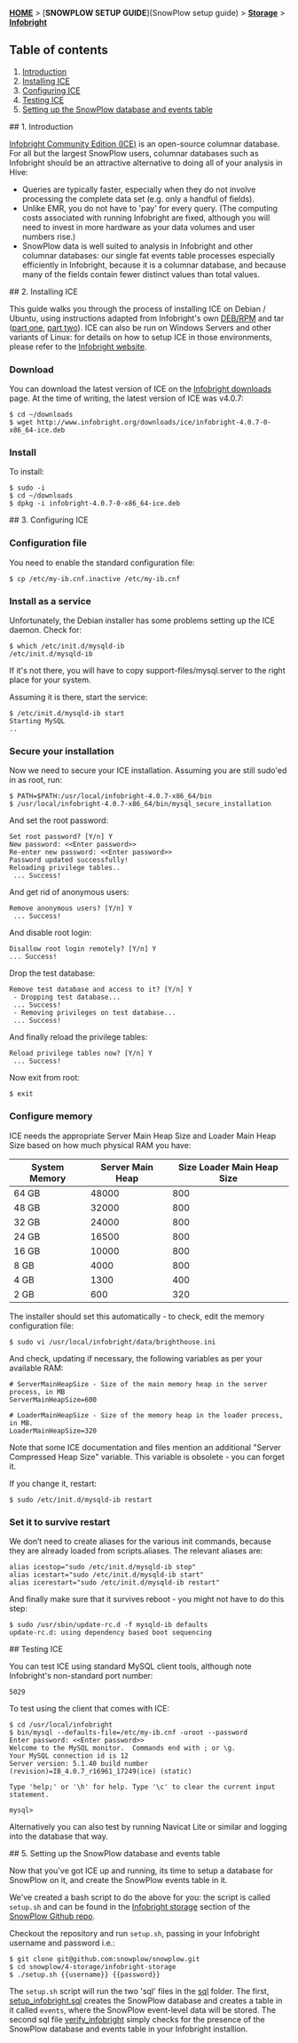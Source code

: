[**HOME**](Home) > [**SNOWPLOW SETUP GUIDE**](SnowPlow setup guide) > [**Storage**](choosing-a-storage-module) > [**Infobright**](infobright-storage-setup)

## Table of contents

1. [Introduction](#introduction)
2. [Installing ICE](#install)
3. [Configuring ICE](#configure)
4. [Testing ICE](#test)
5. [Setting up the SnowPlow database and events table](#snowplow)


<a name="introduction" />
## 1. Introduction

[Infobright Community Edition (ICE)](http://www.infobright.org/) is an open-source columnar database. For all but the largest SnowPlow users, columnar databases such as Infobright should be an attractive alternative to doing all of your analysis in Hive:

* Queries are typically faster, especially when they do not involve processing the complete data set (e.g. only a handful of fields).
* Unlike EMR, you do not have to 'pay' for every query. (The computing costs associated with running Infobright are fixed, although you will need to invest in more hardware as your data volumes and user numbers rise.)
* SnowPlow data is well suited to analysis in Infobright and other columnar databases: our single fat events table processes especially efficiently in Infobright, because it is a columnar database, and because many of the fields contain fewer distinct values than total values.


<a name="install" />
## 2. Installing ICE

This guide walks you through the process of installing ICE on Debian / Ubuntu, using instructions adapted from Infobright's own [DEB/RPM](http://www.infobright.org/wiki/Install_Guide_for_Linux/) and tar ([part one](http://www.infobright.org/wiki/Install_Guide/), [part two](http://www.infobright.org/wiki/Install_Guide_Part_2/)). ICE can also be run on Windows Servers and other variants of Linux: for details on how to setup ICE in those environments, please refer to the [Infobright website](http://www.infobright.org/wiki/Getting_Started/).

### Download

You can download the latest version of ICE on the [Infobright downloads](http://www.infobright.org/index.php/Download/ICE/) page. At the time of writing, the latest version of ICE was v4.0.7:

	$ cd ~/downloads
	$ wget http://www.infobright.org/downloads/ice/infobright-4.0.7-0-x86_64-ice.deb

### Install

To install:
	
	$ sudo -i
	$ cd ~/downloads
	$ dpkg -i infobright-4.0.7-0-x86_64-ice.deb

<a name="config" />
## 3. Configuring ICE

### Configuration file

You need to enable the standard configuration file:

	$ cp /etc/my-ib.cnf.inactive /etc/my-ib.cnf

### Install as a service

Unfortunately, the Debian installer has some problems setting up the ICE daemon. Check for:

	$ which /etc/init.d/mysqld-ib
	/etc/init.d/mysqld-ib

If it's not there, you will have to copy support-files/mysql.server to the right place for your system.

Assuming it is there, start the service:

	$ /etc/init.d/mysqld-ib start
	Starting MySQL
	..

### Secure your installation

Now we need to secure your ICE installation. Assuming you are still sudo'ed in as root, run:

	$ PATH=$PATH:/usr/local/infobright-4.0.7-x86_64/bin
	$ /usr/local/infobright-4.0.7-x86_64/bin/mysql_secure_installation

And set the root password:

	Set root password? [Y/n] Y
	New password: <<Enter password>> 
	Re-enter new password: <<Enter password>> 
	Password updated successfully!
	Reloading privilege tables..
	 ... Success!    

And get rid of anonymous users:

	Remove anonymous users? [Y/n] Y
	 ... Success!

And disable root login:

	Disallow root login remotely? [Y/n] Y
 	... Success!

Drop the test database:

	Remove test database and access to it? [Y/n] Y
	 - Dropping test database...
	 ... Success!
	 - Removing privileges on test database...
	 ... Success!

And finally reload the privilege tables:

	Reload privilege tables now? [Y/n] Y
	 ... Success!

Now exit from root:

	$ exit

### Configure memory

ICE needs the appropriate Server Main Heap Size and Loader Main Heap Size based on how much physical RAM you have:

| **System Memory** | **Server Main Heap** | **Size Loader Main Heap Size** |
|-------------------|----------------------|--------------------------------|
| 64 GB             | 48000                | 800                            |
| 48 GB             | 32000                | 800                            |
| 32 GB             | 24000                | 800                            |
| 24 GB             | 16500                | 800                            |
| 16 GB             | 10000                | 800                            |
| 8 GB              | 4000                 | 800                            |
| 4 GB              | 1300                 | 400                            |
| 2 GB              | 600                  | 320                            |

The installer should set this automatically - to check, edit the memory configuration file:

	$ sudo vi /usr/local/infobright/data/brighthouse.ini

And check, updating if necessary, the following variables as per your available RAM:

	# ServerMainHeapSize - Size of the main memory heap in the server process, in MB
	ServerMainHeapSize=600

	# LoaderMainHeapSize - Size of the memory heap in the loader process, in MB.
	LoaderMainHeapSize=320

Note that some ICE documentation and files mention an additional "Server Compressed Heap Size" variable. This variable is obsolete - you can forget it.

If you change it, restart:

	$ sudo /etc/init.d/mysqld-ib restart

### Set it to survive restart

We don’t need to create aliases for the various init commands, because they are already loaded from scripts.aliases. The relevant aliases are:

	alias icestop="sudo /etc/init.d/mysqld-ib stop"
	alias icestart="sudo /etc/init.d/mysqld-ib start"
	alias icerestart="sudo /etc/init.d/mysqld-ib restart"

And finally make sure that it survives reboot - you might not have to do this step:

	$ sudo /usr/sbin/update-rc.d -f mysqld-ib defaults
	update-rc.d: using dependency based boot sequencing

<a name="testing" />
## Testing ICE

You can test ICE using standard MySQL client tools, although note Infobright's non-standard port number:

	5029

To test using the client that comes with ICE:

	$ cd /usr/local/infobright
	$ bin/mysql --defaults-file=/etc/my-ib.cnf -uroot --password
	Enter password: <<Enter password>> 
	Welcome to the MySQL monitor.  Commands end with ; or \g.
	Your MySQL connection id is 12
	Server version: 5.1.40 build number (revision)=IB_4.0.7_r16961_17249(ice) (static)

	Type 'help;' or '\h' for help. Type '\c' to clear the current input statement.

	mysql>

Alternatively you can also test by running Navicat Lite or similar and logging into the database that way.

<a name="snowplow" />
## 5. Setting up the SnowPlow database and events table

Now that you've got ICE up and running, its time to setup a database for SnowPlow on it, and create the SnowPlow events table in it.

We've created a bash script to do the above for you: the script is called `setup.sh` and can be found in the [Infobright storage](https://github.com/snowplow/snowplow/tree/master/4-storage/infobright-storage) section of the [SnowPlow Github repo](https://github.com/snowplow/snowplow).

Checkout the repository and run `setup.sh`, passing in your Infobright username and password i.e.:

    $ git clone git@github.com:snowplow/snowplow.git
    $ cd snowplow/4-storage/infobright-storage
    $ ./setup.sh {{username}} {{password}}

The `setup.sh` script will run the two 'sql' files in the [sql](https://github.com/snowplow/snowplow) folder. The first, [setup_infobright.sql](https://github.com/snowplow/snowplow/blob/master/4-storage/infobright-storage/sql/setup_infobright.sql) creates the SnowPlow database and creates a table in it called `events`, where the SnowPlow event-level data will be stored. The second sql file [verify_infobright](https://github.com/snowplow/snowplow/blob/master/4-storage/infobright-storage/sql/verify_infobright.sql) simply checks for the presence of the SnowPlow database and events table in your Infobright installion.